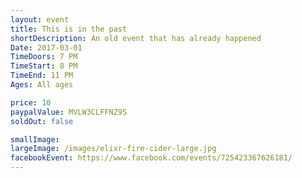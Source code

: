 ```yaml
---
layout: event
title: This is in the past
shortDescription: An old event that has already happened
Date: 2017-03-01
TimeDoors: 7 PM
TimeStart: 8 PM
TimeEnd: 11 PM
Ages: All ages

price: 10
paypalValue: MVLW3CLFFNZ9S
soldOut: false

smallImage:
largeImage: /images/elixr-fire-cider-large.jpg
facebookEvent: https://www.facebook.com/events/725423367626181/
---  
```

